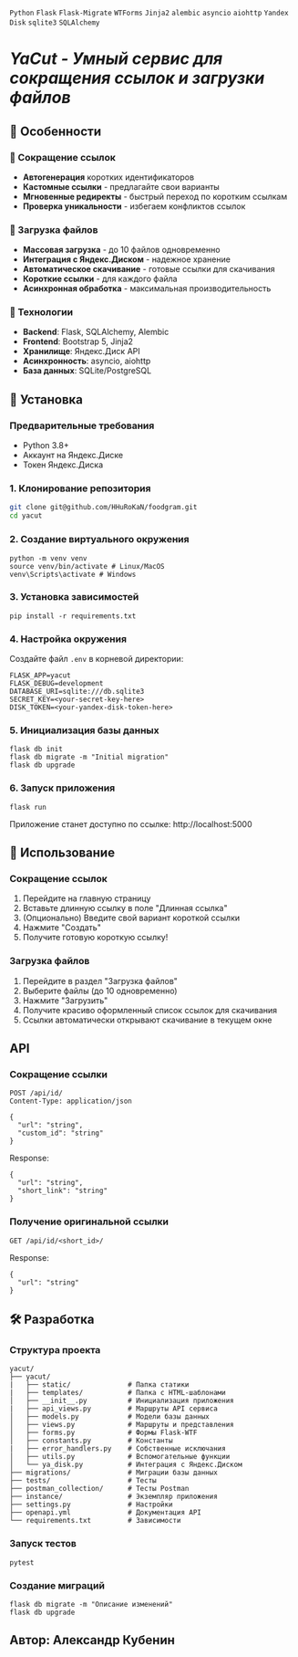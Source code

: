 `Python` `Flask` `Flask-Migrate` `WTForms` `Jinja2` `alembic` `asyncio` `aiohttp` `Yandex Disk` `sqlite3` `SQLAlchemy` 

# **_YaCut - Умный сервис для сокращения ссылок и загрузки файлов_**

## 🌟 Особенности

### 🔗 Сокращение ссылок
- **Автогенерация** коротких идентификаторов
- **Кастомные ссылки** - предлагайте свои варианты
- **Мгновенные редиректы** - быстрый переход по коротким ссылкам
- **Проверка уникальности** - избегаем конфликтов ссылок

### 📁 Загрузка файлов
- **Массовая загрузка** - до 10 файлов одновременно
- **Интеграция с Яндекс.Диском** - надежное хранение
- **Автоматическое скачивание** - готовые ссылки для скачивания
- **Короткие ссылки** - для каждого файла
- **Асинхронная обработка** - максимальная производительность

### 🎯 Технологии
- **Backend**: Flask, SQLAlchemy, Alembic
- **Frontend**: Bootstrap 5, Jinja2
- **Хранилище**: Яндекс.Диск API
- **Асинхронность**: asyncio, aiohttp
- **База данных**: SQLite/PostgreSQL

## 🚀 Установка

### Предварительные требования
- Python 3.8+
- Аккаунт на Яндекс.Диске
- Токен Яндекс.Диска

### 1. Клонирование репозитория
```bash
git clone git@github.com/HHuRoKaN/foodgram.git
cd yacut
```

### 2. Создание виртуального окружения
```
python -m venv venv
source venv/bin/activate # Linux/MacOS
venv\Scripts\activate # Windows
```

### 3. Установка зависимостей
```
pip install -r requirements.txt
```

### 4. Настройка окружения
Создайте файл ```.env``` в корневой директории:
```
FLASK_APP=yacut
FLASK_DEBUG=development
DATABASE_URI=sqlite:///db.sqlite3
SECRET_KEY=<your-secret-key-here>
DISK_TOKEN=<your-yandex-disk-token-here>
```

### 5. Инициализация базы данных
```
flask db init
flask db migrate -m "Initial migration"
flask db upgrade
```

### 6. Запуск приложения
```
flask run
```
Приложение станет доступно по ссылке: http://localhost:5000

## 📖 Использование

### Сокращение ссылок

1. Перейдите на главную страницу
2. Вставьте длинную ссылку в поле "Длинная ссылка"
3. (Опционально) Введите свой вариант короткой ссылки
4. Нажмите "Создать"
5. Получите готовую короткую ссылку!

### Загрузка файлов

1. Перейдите в раздел "Загрузка файлов"
2. Выберите файлы (до 10 одновременно)
3. Нажмите "Загрузить"
4. Получите красиво оформленный список ссылок для скачивания
5. Ссылки автоматически открывают скачивание в текущем окне

## API

### Сокращение ссылки
```
POST /api/id/
Content-Type: application/json

{
  "url": "string",
  "custom_id": "string"
}
```
Response:
```
{
  "url": "string",
  "short_link": "string"
}
```

### Получение оригинальной ссылки
```
GET /api/id/<short_id>/
```
Response:
```
{
  "url": "string"
}
```

## 🛠 Разработка

### Структура проекта
```
yacut/
├── yacut/
|   ├── static/              # Папка статики
|   ├── templates/           # Папка с HTML-шаблонами
│   ├── __init__.py          # Инициализация приложения
|   ├── api_views.py         # Маршруты API сервиса
│   ├── models.py            # Модели базы данных
│   ├── views.py             # Маршруты и представления
│   ├── forms.py             # Формы Flask-WTF
│   ├── constants.py         # Константы
|   ├── error_handlers.py    # Собственные исключания
│   ├── utils.py             # Вспомогательные функции
│   └── ya_disk.py           # Интеграция с Яндекс.Диском
├── migrations/              # Миграции базы данных
├── tests/                   # Тесты
├── postman_collection/      # Тесты Postman
├── instance/                # Экземпляр приложения
├── settings.py              # Настройки
├── openapi.yml              # Документация API
└── requirements.txt         # Зависимости
```

### Запуск тестов
```
pytest
```

### Создание миграций
```
flask db migrate -m "Описание изменений"
flask db upgrade
```

## Автор: Александр Кубенин
